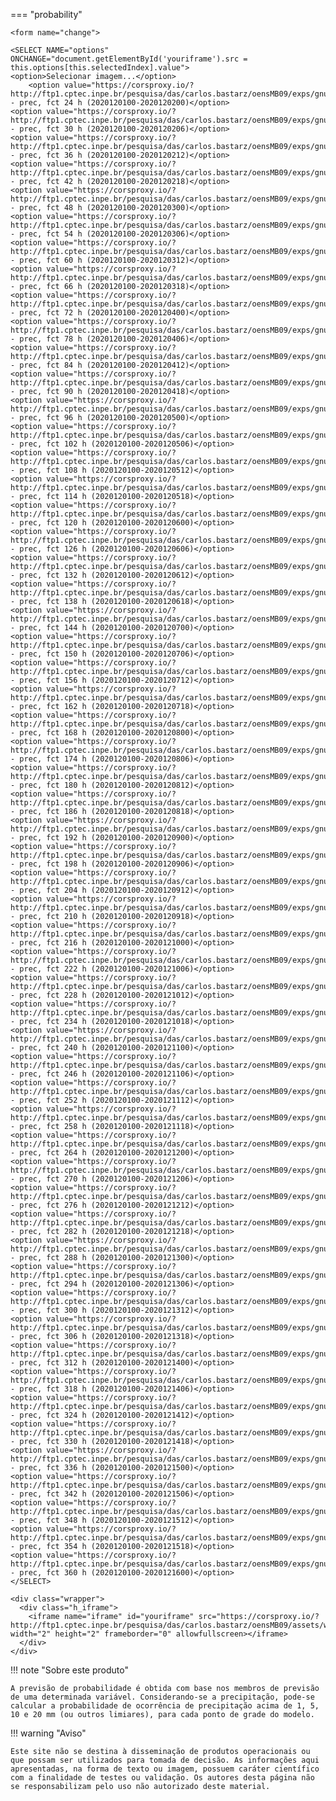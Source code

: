 

=== "probability"

    <form name="change">
    
    <SELECT NAME="options" ONCHANGE="document.getElementById('youriframe').src = this.options[this.selectedIndex].value">
    <option>Selecionar imagem...</option>
        <option value="https://corsproxy.io/?http://ftp1.cptec.inpe.br/pesquisa/das/carlos.bastarz/oensMB09/exps/gnu_egeon_m128p_p64p/prod/probability/2020120100/prec20201201002020120200.png">probability - prec, fct 24 h (2020120100-2020120200)</option>
    <option value="https://corsproxy.io/?http://ftp1.cptec.inpe.br/pesquisa/das/carlos.bastarz/oensMB09/exps/gnu_egeon_m128p_p64p/prod/probability/2020120100/prec20201201002020120206.png">probability - prec, fct 30 h (2020120100-2020120206)</option>
    <option value="https://corsproxy.io/?http://ftp1.cptec.inpe.br/pesquisa/das/carlos.bastarz/oensMB09/exps/gnu_egeon_m128p_p64p/prod/probability/2020120100/prec20201201002020120212.png">probability - prec, fct 36 h (2020120100-2020120212)</option>
    <option value="https://corsproxy.io/?http://ftp1.cptec.inpe.br/pesquisa/das/carlos.bastarz/oensMB09/exps/gnu_egeon_m128p_p64p/prod/probability/2020120100/prec20201201002020120218.png">probability - prec, fct 42 h (2020120100-2020120218)</option>
    <option value="https://corsproxy.io/?http://ftp1.cptec.inpe.br/pesquisa/das/carlos.bastarz/oensMB09/exps/gnu_egeon_m128p_p64p/prod/probability/2020120100/prec20201201002020120300.png">probability - prec, fct 48 h (2020120100-2020120300)</option>
    <option value="https://corsproxy.io/?http://ftp1.cptec.inpe.br/pesquisa/das/carlos.bastarz/oensMB09/exps/gnu_egeon_m128p_p64p/prod/probability/2020120100/prec20201201002020120306.png">probability - prec, fct 54 h (2020120100-2020120306)</option>
    <option value="https://corsproxy.io/?http://ftp1.cptec.inpe.br/pesquisa/das/carlos.bastarz/oensMB09/exps/gnu_egeon_m128p_p64p/prod/probability/2020120100/prec20201201002020120312.png">probability - prec, fct 60 h (2020120100-2020120312)</option>
    <option value="https://corsproxy.io/?http://ftp1.cptec.inpe.br/pesquisa/das/carlos.bastarz/oensMB09/exps/gnu_egeon_m128p_p64p/prod/probability/2020120100/prec20201201002020120318.png">probability - prec, fct 66 h (2020120100-2020120318)</option>
    <option value="https://corsproxy.io/?http://ftp1.cptec.inpe.br/pesquisa/das/carlos.bastarz/oensMB09/exps/gnu_egeon_m128p_p64p/prod/probability/2020120100/prec20201201002020120400.png">probability - prec, fct 72 h (2020120100-2020120400)</option>
    <option value="https://corsproxy.io/?http://ftp1.cptec.inpe.br/pesquisa/das/carlos.bastarz/oensMB09/exps/gnu_egeon_m128p_p64p/prod/probability/2020120100/prec20201201002020120406.png">probability - prec, fct 78 h (2020120100-2020120406)</option>
    <option value="https://corsproxy.io/?http://ftp1.cptec.inpe.br/pesquisa/das/carlos.bastarz/oensMB09/exps/gnu_egeon_m128p_p64p/prod/probability/2020120100/prec20201201002020120412.png">probability - prec, fct 84 h (2020120100-2020120412)</option>
    <option value="https://corsproxy.io/?http://ftp1.cptec.inpe.br/pesquisa/das/carlos.bastarz/oensMB09/exps/gnu_egeon_m128p_p64p/prod/probability/2020120100/prec20201201002020120418.png">probability - prec, fct 90 h (2020120100-2020120418)</option>
    <option value="https://corsproxy.io/?http://ftp1.cptec.inpe.br/pesquisa/das/carlos.bastarz/oensMB09/exps/gnu_egeon_m128p_p64p/prod/probability/2020120100/prec20201201002020120500.png">probability - prec, fct 96 h (2020120100-2020120500)</option>
    <option value="https://corsproxy.io/?http://ftp1.cptec.inpe.br/pesquisa/das/carlos.bastarz/oensMB09/exps/gnu_egeon_m128p_p64p/prod/probability/2020120100/prec20201201002020120506.png">probability - prec, fct 102 h (2020120100-2020120506)</option>
    <option value="https://corsproxy.io/?http://ftp1.cptec.inpe.br/pesquisa/das/carlos.bastarz/oensMB09/exps/gnu_egeon_m128p_p64p/prod/probability/2020120100/prec20201201002020120512.png">probability - prec, fct 108 h (2020120100-2020120512)</option>
    <option value="https://corsproxy.io/?http://ftp1.cptec.inpe.br/pesquisa/das/carlos.bastarz/oensMB09/exps/gnu_egeon_m128p_p64p/prod/probability/2020120100/prec20201201002020120518.png">probability - prec, fct 114 h (2020120100-2020120518)</option>
    <option value="https://corsproxy.io/?http://ftp1.cptec.inpe.br/pesquisa/das/carlos.bastarz/oensMB09/exps/gnu_egeon_m128p_p64p/prod/probability/2020120100/prec20201201002020120600.png">probability - prec, fct 120 h (2020120100-2020120600)</option>
    <option value="https://corsproxy.io/?http://ftp1.cptec.inpe.br/pesquisa/das/carlos.bastarz/oensMB09/exps/gnu_egeon_m128p_p64p/prod/probability/2020120100/prec20201201002020120606.png">probability - prec, fct 126 h (2020120100-2020120606)</option>
    <option value="https://corsproxy.io/?http://ftp1.cptec.inpe.br/pesquisa/das/carlos.bastarz/oensMB09/exps/gnu_egeon_m128p_p64p/prod/probability/2020120100/prec20201201002020120612.png">probability - prec, fct 132 h (2020120100-2020120612)</option>
    <option value="https://corsproxy.io/?http://ftp1.cptec.inpe.br/pesquisa/das/carlos.bastarz/oensMB09/exps/gnu_egeon_m128p_p64p/prod/probability/2020120100/prec20201201002020120618.png">probability - prec, fct 138 h (2020120100-2020120618)</option>
    <option value="https://corsproxy.io/?http://ftp1.cptec.inpe.br/pesquisa/das/carlos.bastarz/oensMB09/exps/gnu_egeon_m128p_p64p/prod/probability/2020120100/prec20201201002020120700.png">probability - prec, fct 144 h (2020120100-2020120700)</option>
    <option value="https://corsproxy.io/?http://ftp1.cptec.inpe.br/pesquisa/das/carlos.bastarz/oensMB09/exps/gnu_egeon_m128p_p64p/prod/probability/2020120100/prec20201201002020120706.png">probability - prec, fct 150 h (2020120100-2020120706)</option>
    <option value="https://corsproxy.io/?http://ftp1.cptec.inpe.br/pesquisa/das/carlos.bastarz/oensMB09/exps/gnu_egeon_m128p_p64p/prod/probability/2020120100/prec20201201002020120712.png">probability - prec, fct 156 h (2020120100-2020120712)</option>
    <option value="https://corsproxy.io/?http://ftp1.cptec.inpe.br/pesquisa/das/carlos.bastarz/oensMB09/exps/gnu_egeon_m128p_p64p/prod/probability/2020120100/prec20201201002020120718.png">probability - prec, fct 162 h (2020120100-2020120718)</option>
    <option value="https://corsproxy.io/?http://ftp1.cptec.inpe.br/pesquisa/das/carlos.bastarz/oensMB09/exps/gnu_egeon_m128p_p64p/prod/probability/2020120100/prec20201201002020120800.png">probability - prec, fct 168 h (2020120100-2020120800)</option>
    <option value="https://corsproxy.io/?http://ftp1.cptec.inpe.br/pesquisa/das/carlos.bastarz/oensMB09/exps/gnu_egeon_m128p_p64p/prod/probability/2020120100/prec20201201002020120806.png">probability - prec, fct 174 h (2020120100-2020120806)</option>
    <option value="https://corsproxy.io/?http://ftp1.cptec.inpe.br/pesquisa/das/carlos.bastarz/oensMB09/exps/gnu_egeon_m128p_p64p/prod/probability/2020120100/prec20201201002020120812.png">probability - prec, fct 180 h (2020120100-2020120812)</option>
    <option value="https://corsproxy.io/?http://ftp1.cptec.inpe.br/pesquisa/das/carlos.bastarz/oensMB09/exps/gnu_egeon_m128p_p64p/prod/probability/2020120100/prec20201201002020120818.png">probability - prec, fct 186 h (2020120100-2020120818)</option>
    <option value="https://corsproxy.io/?http://ftp1.cptec.inpe.br/pesquisa/das/carlos.bastarz/oensMB09/exps/gnu_egeon_m128p_p64p/prod/probability/2020120100/prec20201201002020120900.png">probability - prec, fct 192 h (2020120100-2020120900)</option>
    <option value="https://corsproxy.io/?http://ftp1.cptec.inpe.br/pesquisa/das/carlos.bastarz/oensMB09/exps/gnu_egeon_m128p_p64p/prod/probability/2020120100/prec20201201002020120906.png">probability - prec, fct 198 h (2020120100-2020120906)</option>
    <option value="https://corsproxy.io/?http://ftp1.cptec.inpe.br/pesquisa/das/carlos.bastarz/oensMB09/exps/gnu_egeon_m128p_p64p/prod/probability/2020120100/prec20201201002020120912.png">probability - prec, fct 204 h (2020120100-2020120912)</option>
    <option value="https://corsproxy.io/?http://ftp1.cptec.inpe.br/pesquisa/das/carlos.bastarz/oensMB09/exps/gnu_egeon_m128p_p64p/prod/probability/2020120100/prec20201201002020120918.png">probability - prec, fct 210 h (2020120100-2020120918)</option>
    <option value="https://corsproxy.io/?http://ftp1.cptec.inpe.br/pesquisa/das/carlos.bastarz/oensMB09/exps/gnu_egeon_m128p_p64p/prod/probability/2020120100/prec20201201002020121000.png">probability - prec, fct 216 h (2020120100-2020121000)</option>
    <option value="https://corsproxy.io/?http://ftp1.cptec.inpe.br/pesquisa/das/carlos.bastarz/oensMB09/exps/gnu_egeon_m128p_p64p/prod/probability/2020120100/prec20201201002020121006.png">probability - prec, fct 222 h (2020120100-2020121006)</option>
    <option value="https://corsproxy.io/?http://ftp1.cptec.inpe.br/pesquisa/das/carlos.bastarz/oensMB09/exps/gnu_egeon_m128p_p64p/prod/probability/2020120100/prec20201201002020121012.png">probability - prec, fct 228 h (2020120100-2020121012)</option>
    <option value="https://corsproxy.io/?http://ftp1.cptec.inpe.br/pesquisa/das/carlos.bastarz/oensMB09/exps/gnu_egeon_m128p_p64p/prod/probability/2020120100/prec20201201002020121018.png">probability - prec, fct 234 h (2020120100-2020121018)</option>
    <option value="https://corsproxy.io/?http://ftp1.cptec.inpe.br/pesquisa/das/carlos.bastarz/oensMB09/exps/gnu_egeon_m128p_p64p/prod/probability/2020120100/prec20201201002020121100.png">probability - prec, fct 240 h (2020120100-2020121100)</option>
    <option value="https://corsproxy.io/?http://ftp1.cptec.inpe.br/pesquisa/das/carlos.bastarz/oensMB09/exps/gnu_egeon_m128p_p64p/prod/probability/2020120100/prec20201201002020121106.png">probability - prec, fct 246 h (2020120100-2020121106)</option>
    <option value="https://corsproxy.io/?http://ftp1.cptec.inpe.br/pesquisa/das/carlos.bastarz/oensMB09/exps/gnu_egeon_m128p_p64p/prod/probability/2020120100/prec20201201002020121112.png">probability - prec, fct 252 h (2020120100-2020121112)</option>
    <option value="https://corsproxy.io/?http://ftp1.cptec.inpe.br/pesquisa/das/carlos.bastarz/oensMB09/exps/gnu_egeon_m128p_p64p/prod/probability/2020120100/prec20201201002020121118.png">probability - prec, fct 258 h (2020120100-2020121118)</option>
    <option value="https://corsproxy.io/?http://ftp1.cptec.inpe.br/pesquisa/das/carlos.bastarz/oensMB09/exps/gnu_egeon_m128p_p64p/prod/probability/2020120100/prec20201201002020121200.png">probability - prec, fct 264 h (2020120100-2020121200)</option>
    <option value="https://corsproxy.io/?http://ftp1.cptec.inpe.br/pesquisa/das/carlos.bastarz/oensMB09/exps/gnu_egeon_m128p_p64p/prod/probability/2020120100/prec20201201002020121206.png">probability - prec, fct 270 h (2020120100-2020121206)</option>
    <option value="https://corsproxy.io/?http://ftp1.cptec.inpe.br/pesquisa/das/carlos.bastarz/oensMB09/exps/gnu_egeon_m128p_p64p/prod/probability/2020120100/prec20201201002020121212.png">probability - prec, fct 276 h (2020120100-2020121212)</option>
    <option value="https://corsproxy.io/?http://ftp1.cptec.inpe.br/pesquisa/das/carlos.bastarz/oensMB09/exps/gnu_egeon_m128p_p64p/prod/probability/2020120100/prec20201201002020121218.png">probability - prec, fct 282 h (2020120100-2020121218)</option>
    <option value="https://corsproxy.io/?http://ftp1.cptec.inpe.br/pesquisa/das/carlos.bastarz/oensMB09/exps/gnu_egeon_m128p_p64p/prod/probability/2020120100/prec20201201002020121300.png">probability - prec, fct 288 h (2020120100-2020121300)</option>
    <option value="https://corsproxy.io/?http://ftp1.cptec.inpe.br/pesquisa/das/carlos.bastarz/oensMB09/exps/gnu_egeon_m128p_p64p/prod/probability/2020120100/prec20201201002020121306.png">probability - prec, fct 294 h (2020120100-2020121306)</option>
    <option value="https://corsproxy.io/?http://ftp1.cptec.inpe.br/pesquisa/das/carlos.bastarz/oensMB09/exps/gnu_egeon_m128p_p64p/prod/probability/2020120100/prec20201201002020121312.png">probability - prec, fct 300 h (2020120100-2020121312)</option>
    <option value="https://corsproxy.io/?http://ftp1.cptec.inpe.br/pesquisa/das/carlos.bastarz/oensMB09/exps/gnu_egeon_m128p_p64p/prod/probability/2020120100/prec20201201002020121318.png">probability - prec, fct 306 h (2020120100-2020121318)</option>
    <option value="https://corsproxy.io/?http://ftp1.cptec.inpe.br/pesquisa/das/carlos.bastarz/oensMB09/exps/gnu_egeon_m128p_p64p/prod/probability/2020120100/prec20201201002020121400.png">probability - prec, fct 312 h (2020120100-2020121400)</option>
    <option value="https://corsproxy.io/?http://ftp1.cptec.inpe.br/pesquisa/das/carlos.bastarz/oensMB09/exps/gnu_egeon_m128p_p64p/prod/probability/2020120100/prec20201201002020121406.png">probability - prec, fct 318 h (2020120100-2020121406)</option>
    <option value="https://corsproxy.io/?http://ftp1.cptec.inpe.br/pesquisa/das/carlos.bastarz/oensMB09/exps/gnu_egeon_m128p_p64p/prod/probability/2020120100/prec20201201002020121412.png">probability - prec, fct 324 h (2020120100-2020121412)</option>
    <option value="https://corsproxy.io/?http://ftp1.cptec.inpe.br/pesquisa/das/carlos.bastarz/oensMB09/exps/gnu_egeon_m128p_p64p/prod/probability/2020120100/prec20201201002020121418.png">probability - prec, fct 330 h (2020120100-2020121418)</option>
    <option value="https://corsproxy.io/?http://ftp1.cptec.inpe.br/pesquisa/das/carlos.bastarz/oensMB09/exps/gnu_egeon_m128p_p64p/prod/probability/2020120100/prec20201201002020121500.png">probability - prec, fct 336 h (2020120100-2020121500)</option>
    <option value="https://corsproxy.io/?http://ftp1.cptec.inpe.br/pesquisa/das/carlos.bastarz/oensMB09/exps/gnu_egeon_m128p_p64p/prod/probability/2020120100/prec20201201002020121506.png">probability - prec, fct 342 h (2020120100-2020121506)</option>
    <option value="https://corsproxy.io/?http://ftp1.cptec.inpe.br/pesquisa/das/carlos.bastarz/oensMB09/exps/gnu_egeon_m128p_p64p/prod/probability/2020120100/prec20201201002020121512.png">probability - prec, fct 348 h (2020120100-2020121512)</option>
    <option value="https://corsproxy.io/?http://ftp1.cptec.inpe.br/pesquisa/das/carlos.bastarz/oensMB09/exps/gnu_egeon_m128p_p64p/prod/probability/2020120100/prec20201201002020121518.png">probability - prec, fct 354 h (2020120100-2020121518)</option>
    <option value="https://corsproxy.io/?http://ftp1.cptec.inpe.br/pesquisa/das/carlos.bastarz/oensMB09/exps/gnu_egeon_m128p_p64p/prod/probability/2020120100/prec20201201002020121600.png">probability - prec, fct 360 h (2020120100-2020121600)</option>
    </SELECT>
    
    <div class="wrapper">
      <div class="h_iframe">
        <iframe name="iframe" id="youriframe" src="https://corsproxy.io/?http://ftp1.cptec.inpe.br/pesquisa/das/carlos.bastarz/oensMB09/assets/white_bkg_big.png" width="2" height="2" frameborder="0" allowfullscreen></iframe>
      </div>
    </div>


!!! note "Sobre este produto"

    A previsão de probabilidade é obtida com base nos membros de previsão de uma determinada variável. Considerando-se a precipitação, pode-se calcular a probabilidade de ocorrência de precipitação acima de 1, 5, 10 e 20 mm (ou outros limiares), para cada ponto de grade do modelo.

!!! warning "Aviso"

    Este site não se destina à disseminação de produtos operacionais ou que possam ser utilizados para tomada de decisão. As informações aqui apresentadas, na forma de texto ou imagem, possuem caráter científico com a finalidade de testes ou validação. Os autores desta página não se responsabilizam pelo uso não autorizado deste material.
